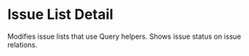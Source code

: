 # Issue List Detail

Modifies issue lists that use Query helpers. Shows issue status on issue relations.

